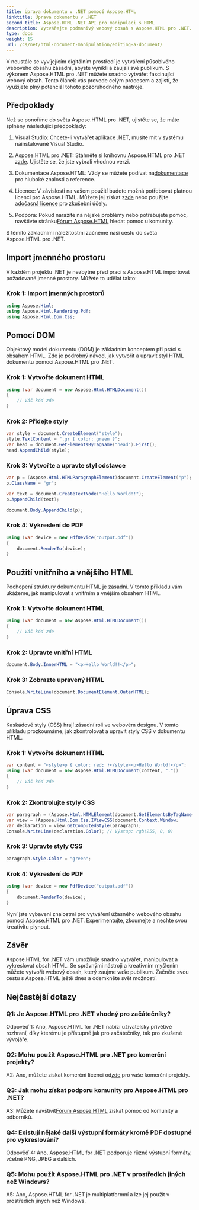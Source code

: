 ```yaml
---
title: Úprava dokumentu v .NET pomocí Aspose.HTML
linktitle: Úprava dokumentu v .NET
second_title: Aspose.HTML .NET API pro manipulaci s HTML
description: Vytvářejte podmanivý webový obsah s Aspose.HTML pro .NET. Naučte se manipulovat s HTML, CSS a dalšími.
type: docs
weight: 15
url: /cs/net/html-document-manipulation/editing-a-document/
---
```


V neustále se vyvíjejícím digitálním prostředí je vytváření působivého webového obsahu zásadní, abyste vynikli a zaujali své publikum. S výkonem Aspose.HTML pro .NET můžete snadno vytvářet fascinující webový obsah. Tento článek vás provede celým procesem a zajistí, že využijete plný potenciál tohoto pozoruhodného nástroje.

## Předpoklady

Než se ponoříme do světa Aspose.HTML pro .NET, ujistěte se, že máte splněny následující předpoklady:

1. Visual Studio: Chcete-li vytvářet aplikace .NET, musíte mít v systému nainstalované Visual Studio.

2. Aspose.HTML pro .NET: Stáhněte si knihovnu Aspose.HTML pro .NET z[zde](https://releases.aspose.com/html/net/). Ujistěte se, že jste vybrali vhodnou verzi.

3.  Dokumentace Aspose.HTML: Vždy se můžete podívat na[dokumentace](https://reference.aspose.com/html/net/) pro hluboké znalosti a reference.

4.  Licence: V závislosti na vašem použití budete možná potřebovat platnou licenci pro Aspose.HTML. Můžete jej získat z[zde](https://purchase.aspose.com/buy) nebo použijte a[dočasná licence](https://purchase.aspose.com/temporary-license/) pro zkušební účely.

5.  Podpora: Pokud narazíte na nějaké problémy nebo potřebujete pomoc, navštivte stránku[Fórum Aspose.HTML](https://forum.aspose.com/) hledat pomoc u komunity.

S těmito základními náležitostmi začněme naši cestu do světa Aspose.HTML pro .NET.

## Import jmenného prostoru

V každém projektu .NET je nezbytné před prací s Aspose.HTML importovat požadované jmenné prostory. Můžete to udělat takto:

### Krok 1: Import jmenných prostorů

```csharp
using Aspose.Html;
using Aspose.Html.Rendering.Pdf;
using Aspose.Html.Dom.Css;
```

## Pomocí DOM

Objektový model dokumentu (DOM) je základním konceptem při práci s obsahem HTML. Zde je podrobný návod, jak vytvořit a upravit styl HTML dokumentu pomocí Aspose.HTML pro .NET.

### Krok 1: Vytvořte dokument HTML

```csharp
using (var document = new Aspose.Html.HTMLDocument())
{
    // Váš kód zde
}
```

### Krok 2: Přidejte styly

```csharp
var style = document.CreateElement("style");
style.TextContent = ".gr { color: green }";
var head = document.GetElementsByTagName("head").First();
head.AppendChild(style);
```

### Krok 3: Vytvořte a upravte styl odstavce

```csharp
var p = (Aspose.Html.HTMLParagraphElement)document.CreateElement("p");
p.ClassName = "gr";

var text = document.CreateTextNode("Hello World!!");
p.AppendChild(text);

document.Body.AppendChild(p);
```

### Krok 4: Vykreslení do PDF

```csharp
using (var device = new PdfDevice("output.pdf"))
{
    document.RenderTo(device);
}
```

## Použití vnitřního a vnějšího HTML

Pochopení struktury dokumentu HTML je zásadní. V tomto příkladu vám ukážeme, jak manipulovat s vnitřním a vnějším obsahem HTML.

### Krok 1: Vytvořte dokument HTML

```csharp
using (var document = new Aspose.Html.HTMLDocument())
{
    // Váš kód zde
}
```

### Krok 2: Upravte vnitřní HTML

```csharp
document.Body.InnerHTML = "<p>Hello World!!</p>";
```

### Krok 3: Zobrazte upravený HTML

```csharp
Console.WriteLine(document.DocumentElement.OuterHTML);
```

## Úprava CSS

Kaskádové styly (CSS) hrají zásadní roli ve webovém designu. V tomto příkladu prozkoumáme, jak zkontrolovat a upravit styly CSS v dokumentu HTML.

### Krok 1: Vytvořte dokument HTML

```csharp
var content = "<style>p { color: red; }</style><p>Hello World!</p>";
using (var document = new Aspose.Html.HTMLDocument(content, "."))
{
    // Váš kód zde
}
```

### Krok 2: Zkontrolujte styly CSS

```csharp
var paragraph = (Aspose.Html.HTMLElement)document.GetElementsByTagName("p").First();
var view = (Aspose.Html.Dom.Css.IViewCSS)document.Context.Window;
var declaration = view.GetComputedStyle(paragraph);
Console.WriteLine(declaration.Color); // Výstup: rgb(255, 0, 0)
```

### Krok 3: Upravte styly CSS

```csharp
paragraph.Style.Color = "green";
```

### Krok 4: Vykreslení do PDF

```csharp
using (var device = new PdfDevice("output.pdf"))
{
    document.RenderTo(device);
}
```

Nyní jste vybaveni znalostmi pro vytváření úžasného webového obsahu pomocí Aspose.HTML pro .NET. Experimentujte, zkoumejte a nechte svou kreativitu plynout.

## Závěr

Aspose.HTML for .NET vám umožňuje snadno vytvářet, manipulovat a vykreslovat obsah HTML. Se správnými nástroji a kreativním myšlením můžete vytvořit webový obsah, který zaujme vaše publikum. Začněte svou cestu s Aspose.HTML ještě dnes a odemkněte svět možností.

## Nejčastější dotazy

### Q1: Je Aspose.HTML pro .NET vhodný pro začátečníky?

Odpověď 1: Ano, Aspose.HTML for .NET nabízí uživatelsky přívětivé rozhraní, díky kterému je přístupné jak pro začátečníky, tak pro zkušené vývojáře.

### Q2: Mohu použít Aspose.HTML pro .NET pro komerční projekty?

 A2: Ano, můžete získat komerční licenci od[zde](https://purchase.aspose.com/buy) pro vaše komerční projekty.

### Q3: Jak mohu získat podporu komunity pro Aspose.HTML pro .NET?

 A3: Můžete navštívit[Fórum Aspose.HTML](https://forum.aspose.com/) získat pomoc od komunity a odborníků.

### Q4: Existují nějaké další výstupní formáty kromě PDF dostupné pro vykreslování?

Odpověď 4: Ano, Aspose.HTML for .NET podporuje různé výstupní formáty, včetně PNG, JPEG a dalších.

### Q5: Mohu použít Aspose.HTML pro .NET v prostředích jiných než Windows?

A5: Ano, Aspose.HTML for .NET je multiplatformní a lze jej použít v prostředích jiných než Windows.
